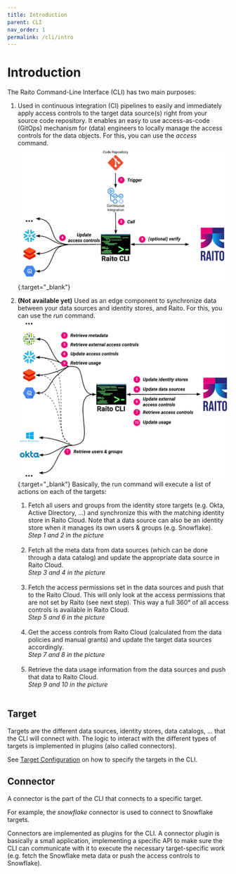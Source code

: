 ```yaml
---
title: Introduction
parent: CLI
nav_order: 1
permalink: /cli/intro
---
```

# Introduction
The Raito Command-Line Interface (CLI) has two main purposes:

1. Used in continuous integration (CI) pipelines to easily and immediately apply access controls to the target data source(s) right from your source code repository. It enables an easy to use access-as-code (GitOps) mechanism for (data) engineers to locally manage the access controls for the data objects. 
For this, you can use the *access* command.
[![CLI GitOps Overview](/assets/images/cli-gitops-overview.jpg)](/assets/images/cli-gitops-overview.jpg){:target="_blank"}
   
2. **(Not available yet)** Used as an edge component to synchronize data between your data sources and identity stores, and Raito. 
For this, you can use the *run* command.
[![CLI GitOps Overview](/assets/images/raito-integration-overview.jpg)](/assets/images/raito-integration-overview.jpg){:target="_blank"}
Basically, the run command will execute a list of actions on each of the targets:
    1. Fetch all users and groups from the identity store targets (e.g. Okta, Active Directory, ...) and synchronize this with the matching identity store in Raito Cloud. Note that a data source can also be an identity store when it manages its own users & groups (e.g. Snowflake).<br>
    *Step 1 and 2 in the picture*<br><br>
    1. Fetch all the meta data from data sources (which can be done through a data catalog) and update the appropriate data source in Raito Cloud.<br>
    *Step 3 and 4 in the picture*<br><br>
    1. Fetch the access permissions set in the data sources and push that to the Raito Cloud. This will only look at the access permissions that are not set by Raito (see next step). This way a full 360° of all access controls is available in Raito Cloud.<br>
    *Step 5 and 6 in the picture*<br><br>
    1. Get the access controls from Raito Cloud (calculated from the data policies and manual grants) and update the target data sources accordingly.<br>
    *Step 7 and 8 in the picture*<br><br>
    1. Retrieve the data usage information from the data sources and push that data to Raito Cloud.<br>
    *Step 9 and 10 in the picture*<br><br>

## Target
Targets are the different data sources, identity stores, data catalogs, ... that the CLI will connect with. The logic to interact with the different types of targets is implemented in plugins (also called connectors).
 
See [Target Configuration](/cli/configuration#targets) on how to specify the targets in the CLI.

## Connector
A connector is the part of the CLI that connects to a specific target.

For example, the *snowflake* connector is used to connect to Snowflake targets.

Connectors are implemented as plugins for the CLI. A connector plugin is basically a small application, implementing a specific API to make sure the CLI can communicate with it to execute the necessary target-specific work (e.g. fetch the Snowflake meta data or push the access controls to Snowflake).